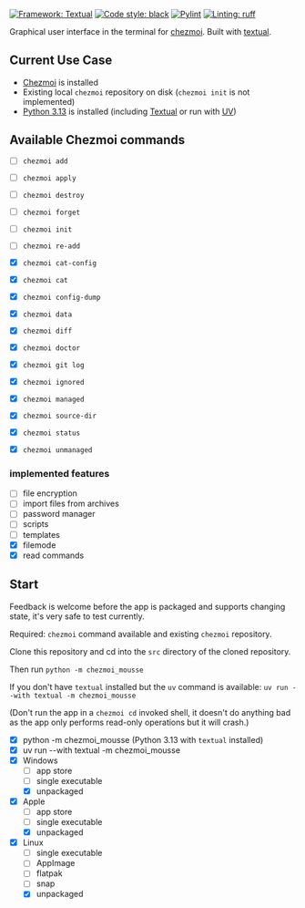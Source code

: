 [![Framework: Textual](https://img.shields.io/badge/framework-Textual-5967FF?logo=python)](https://www.textualize.io/)
[![Code style: black](https://img.shields.io/badge/code%20style-black-000000.svg)](https://github.com/psf/black)
[![Pylint](https://github.com/matmaer/chezmoi-mousse/actions/workflows/pylint.yml/badge.svg?branch=master)](https://github.com/matmaer/chezmoi-mousse/actions/workflows/pylint.yml)
[![Linting: ruff](https://img.shields.io/badge/linting-ruff-blueviolet)](https://github.com/astral-sh/ruff)


Graphical user interface in the terminal for [chezmoi](https://github.com/twpayne/chezmoi). Built with [textual](https://github.com/Textualize/textual).

## Current Use Case

- [Chezmoi](https://www.chezmoi.io/) is installed
- Existing local `chezmoi` repository on disk (`chezmoi init` is not implemented)
- [Python 3.13](https://www.python.org/) is installed
  (including [Textual](https://textual.textualize.io/) or run with [UV](https://docs.astral.sh/uv/getting-started/installation/))

## Available Chezmoi commands

- [ ] `chezmoi add`
- [ ] `chezmoi apply`
- [ ] `chezmoi destroy`
- [ ] `chezmoi forget`
- [ ] `chezmoi init`
- [ ] `chezmoi re-add`
- [x] `chezmoi cat-config`
- [x] `chezmoi cat`
- [x] `chezmoi config-dump`
- [x] `chezmoi data`
- [x] `chezmoi diff`
- [x] `chezmoi doctor`
- [x] `chezmoi git log`
- [x] `chezmoi ignored`
- [x] `chezmoi managed`
- [x] `chezmoi source-dir`
- [x] `chezmoi status`
- [x] `chezmoi unmanaged`


### implemented features

- [ ] file encryption
- [ ] import files from archives
- [ ] password manager
- [ ] scripts
- [ ] templates
- [x] filemode
- [x] read commands

## Start

Feedback is welcome before the app is packaged and supports changing state, it's very safe to test currently.

Required: `chezmoi` command available and existing `chezmoi` repository.

Clone this repository and cd into the `src` directory of the cloned repository.

Then run `python -m chezmoi_mousse`

If you don't have `textual` installed but the `uv` command is available:
`uv run --with textual -m chezmoi_mousse`

(Don't run the app in a `chezmoi cd` invoked shell, it doesn't do anything bad as the app only performs read-only operations but it will crash.)

- [x] python -m chezmoi_mousse (Python 3.13 with `textual` installed)
- [x] uv run --with textual -m chezmoi_mousse
- [x] Windows
  - [ ] app store
  - [ ] single executable
  - [x] unpackaged
- [x] Apple
  - [ ] app store
  - [ ] single executable
  - [x] unpackaged
- [x] Linux
  - [ ] single executable
  - [ ] AppImage
  - [ ] flatpak
  - [ ] snap
  - [x] unpackaged
